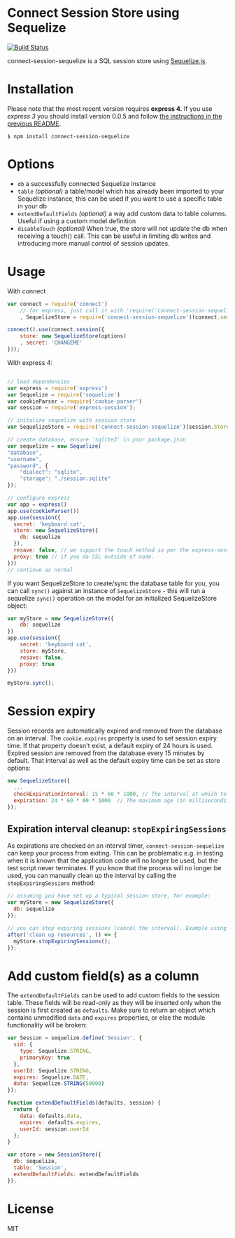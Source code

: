 # Connect Session Store using Sequelize
[![Build Status](https://travis-ci.org/mweibel/connect-session-sequelize.png)](https://travis-ci.org/mweibel/connect-session-sequelize)

connect-session-sequelize is a SQL session store using [Sequelize.js](http://sequelizejs.com).

# Installation
Please note that the most recent version requires **express 4.** If you use *express 3* you should install version 0.0.5 and follow [the instructions in the previous README](https://github.com/mweibel/connect-session-sequelize/blob/7a446de5a7a2ebc562d288a22896d55f0fbe6e5d/README.md).

```
$ npm install connect-session-sequelize
```

# Options

* `db` a successfully connected Sequelize instance
* `table` *(optional)* a table/model which has already been imported to your Sequelize instance, this can be used if you want to use a specific table in your db
* `extendDefaultFields` *(optional)* a way add custom data to table columns. Useful if using a custom model definition
* `disableTouch` *(optional)* When true, the store will not update the db when receiving a touch() call. This can be useful in limiting db writes and introducing more manual control of session updates.


# Usage

With connect

```javascript
var connect = require('connect')
	// for express, just call it with 'require('connect-session-sequelize')(session.Store)'
	, SequelizeStore = require('connect-session-sequelize')(connect.session.Store);

connect().use(connect.session({
	store: new SequelizeStore(options)
	, secret: 'CHANGEME'
}));
```

With express 4:

```javascript

// load dependencies
var express = require('express')
var Sequelize = require('sequelize')
var cookieParser = require('cookie-parser')
var session = require('express-session');

// initalize sequelize with session store
var SequelizeStore = require('connect-session-sequelize')(session.Store);

// create database, ensure 'sqlite3' in your package.json
var sequelize = new Sequelize(
"database",
"username",
"password", {
    "dialect": "sqlite",
    "storage": "./session.sqlite"
});

// configure express
var app = express()
app.use(cookieParser())
app.use(session({
  secret: 'keyboard cat',
  store: new SequelizeStore({
    db: sequelize
  }),
  resave: false, // we support the touch method so per the express-session docs this should be set to false
  proxy: true // if you do SSL outside of node.
}))
// continue as normal
```

If you want SequelizeStore to create/sync the database table for you, you can call `sync()` against an instance of `SequelizeStore` - this will run a sequelize `sync()` operation on the model for an initialized SequelizeStore object:

```javascript
var myStore = new SequelizeStore({
    db: sequelize
})
app.use(session({
    secret: 'keyboard cat',
    store: myStore,
    resave: false,
    proxy: true
}))

myStore.sync();
```

# Session expiry

Session records are automatically expired and removed from the database on an interval. The `cookie.expires` property is used to set session expiry time. If that property doesn't exist, a default expiry of 24 hours is used. Expired session are removed from the database every 15 minutes by default. That interval as well as the default expiry time can be set as store options:

```javascript
new SequelizeStore({
  ...
  checkExpirationInterval: 15 * 60 * 1000, // The interval at which to cleanup expired sessions in milliseconds.
  expiration: 24 * 60 * 60 * 1000  // The maximum age (in milliseconds) of a valid session.
});
```

## Expiration interval cleanup: `stopExpiringSessions`

As expirations are checked on an interval timer, `connect-session-sequelize` can keep your process from exiting. This can be problematic e.g. in testing when it is known that the application code will no longer be used, but the test script never terminates. If you know that the process will no longer be used, you can manually clean up the interval by calling the `stopExpiringSessions` method:

```js
// assuming you have set up a typical session store, for example:
var myStore = new SequelizeStore({
  db: sequelize
});

// you can stop expiring sessions (cancel the interval). Example using Mocha:
after('clean up resources', () => {
  myStore.stopExpiringSessions();
});
```

# Add custom field(s) as a column

The `extendDefaultFields` can be used to add custom fields to the session table. These fields will be read-only as they will be inserted only when the session is first created as `defaults`. Make sure to return an object which contains unmodified `data` and `expires` properties, or else the module functionality will be broken:

```javascript
var Session = sequelize.define('Session', {
  sid: {
    type: Sequelize.STRING,
    primaryKey: true
  },
  userId: Sequelize.STRING,
  expires: Sequelize.DATE,
  data: Sequelize.STRING(50000)
});

function extendDefaultFields(defaults, session) {
  return {
    data: defaults.data,
    expires: defaults.expires,
    userId: session.userId
  };
}

var store = new SessionStore({
  db: sequelize,
  table: 'Session',
  extendDefaultFields: extendDefaultFields
});
```

# License

MIT
